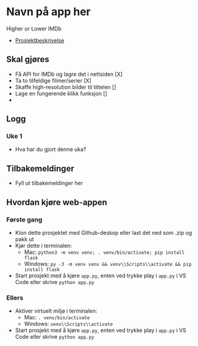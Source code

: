# Navn på app her
 
Higher or Lower IMDb

- [Prosjektbeskrivelse](./prosjektbeskrivelse.md)

## Skal gjøres

- Få API for IMDb og lagre det i nettsiden [X]
- Ta to tilfeldige filmer/serier [X] 
- Skaffe high-resolution bilder til tittelen []
- Lage en fungerende klikk funksjon []
- 

## Logg

### Uke 1

- Hva har du gjort denne uka?

## Tilbakemeldinger

- Fyll ut tilbakemeldinger her

## Hvordan kjøre web-appen

### Første gang

- Klon dette prosjektet med Github-deskop eller last det ned som .zip og pakk ut
- Kjør dette i terminalen: 
  - Mac: `python3 -m venv venv; . venv/bin/activate; pip install flask`
  - Windows: `py -3 -m venv venv && venv\\Scripts\\activate && pip install flask`
- Start prosjekt med å kjøre `app.py`, enten ved trykke play i `app.py` i VS Code eller skrive `python app.py`

### Ellers

- Aktiver virtuelt miljø i terminalen: 
  - Mac: `. venv/bin/activate`
  - Windows: `venv\\Scripts\\activate`
- Start prosjekt med å kjøre `app.py`, enten ved trykke play i `app.py` i VS Code eller skrive `python app.py`



